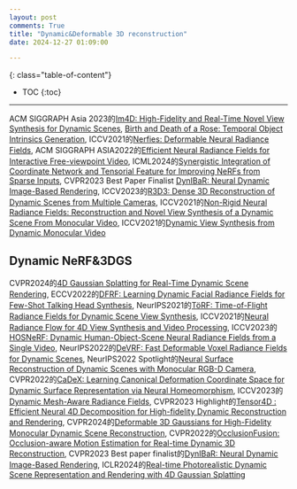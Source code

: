 ```yaml
---
layout: post
comments: True
title: "Dynamic&Deformable 3D reconstruction"
date: 2024-12-27 01:09:00

---
```


<!--more-->

{: class="table-of-content"}
* TOC
{:toc}

---

ACM SIGGRAPH Asia 2023的[Im4D: High-Fidelity and Real-Time Novel View Synthesis for Dynamic Scenes](https://zju3dv.github.io/im4d/), [Birth and Death
of a Rose: Temporal Object Intrinsics Generation](https://chen-geng.com/rose4d), ICCV2021的[Nerfies: Deformable Neural Radiance Fields](https://nerfies.github.io/), ACM SIGGRAPH ASIA2022的[Efficient Neural Radiance Fields for Interactive Free-viewpoint Video](https://zju3dv.github.io/enerf/), ICML2024的[Synergistic Integration of Coordinate Network and Tensorial Feature for Improving NeRFs from Sparse Inputs](https://mingyukim87.github.io/SynergyNeRF/), CVPR2023 Best Paper Finalist [DynIBaR: Neural Dynamic Image-Based Rendering](https://dynibar.github.io/), ICCV2023的[R3D3: Dense 3D Reconstruction of Dynamic Scenes from Multiple Cameras](https://www.vis.xyz/pub/r3d3/), ICCV2021的[Non-Rigid Neural Radiance Fields: Reconstruction and Novel View Synthesis of a Dynamic Scene From Monocular Video](https://vcai.mpi-inf.mpg.de/projects/nonrigid_nerf/), ICCV2021的[Dynamic View Synthesis from Dynamic Monocular Video](https://free-view-video.github.io/)

## Dynamic NeRF&3DGS

CVPR2024的[4D Gaussian Splatting for Real-Time Dynamic Scene Rendering](https://guanjunwu.github.io/4dgs/), ECCV2022的[DFRF: Learning Dynamic Facial Radiance Fields for Few-Shot Talking Head Synthesis](https://sstzal.github.io/DFRF/), NeurIPS2021的[TöRF: Time-of-Flight Radiance Fields for Dynamic Scene View Synthesis](https://imaging.cs.cmu.edu/torf/), ICCV2021的[Neural Radiance Flow for 4D View Synthesis and Video Processing](https://github.com/yilundu/nerflow), ICCV2023的[HOSNeRF: Dynamic Human-Object-Scene Neural Radiance Fields from a Single Video](https://showlab.github.io/HOSNeRF/), NeurIPS2022的[DeVRF: Fast Deformable Voxel Radiance Fields for Dynamic Scenes](https://jia-wei-liu.github.io/DeVRF/), NeurIPS2022 Spotlight的[Neural Surface Reconstruction of Dynamic Scenes with Monocular RGB-D Camera](https://ustc3dv.github.io/ndr/), CVPR2022的[CaDeX: Learning Canonical Deformation Coordinate Space for Dynamic Surface Representation via Neural Homeomorphism](https://www.cis.upenn.edu/~leijh/projects/cadex/), ICCV2023的[Dynamic Mesh-Aware Radiance Fields](https://mesh-aware-rf.github.io/), CVPR2023 Highlight的[Tensor4D : Efficient Neural 4D Decomposition for High-fidelity Dynamic Reconstruction and Rendering](https://liuyebin.com/tensor4d/tensor4d.html), CVPR2024的[Deformable 3D Gaussians for High-Fidelity Monocular Dynamic Scene Reconstruction](https://ingra14m.github.io/Deformable-Gaussians/), CVPR2022的[OcclusionFusion: Occlusion-aware Motion Estimation for Real-time Dynamic 3D Reconstruction](https://wenbin-lin.github.io/OcclusionFusion/), CVPR2023 Best paper finalist的[DynIBaR: Neural Dynamic Image-Based Rendering](https://dynibar.github.io/), ICLR2024的[Real-time Photorealistic Dynamic Scene Representation and Rendering with 4D Gaussian Splatting](https://fudan-zvg.github.io/4d-gaussian-splatting/)
